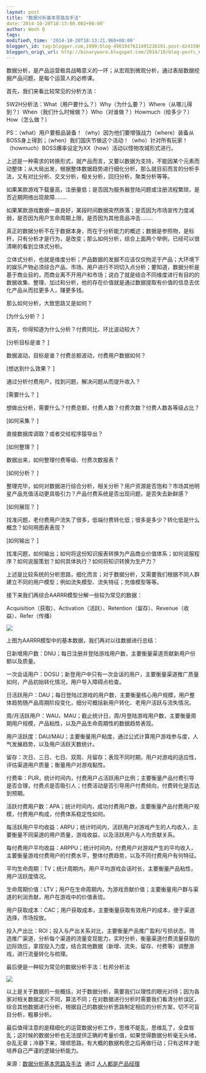 ```yaml
--- 
layout: post 
title: "数据分析基本思路及手法" 
date:'2014-10-20T18:13:00.002+08:00' 
author: Wenh Q
tags:
modified\_time: '2014-10-20T18:13:21.968+08:00' 
blogger\_id: tag:blogger.com,1999:blog-4961947611491238191.post-8241580322344824983
blogger\_orig\_url: http://binaryware.blogspot.com/2014/10/blog-post\_65.html
---
```

数据分析，是产品运营极具战略意义的一环；从宏观到微观分析，通过表层数据挖掘产品问题，是每个运营人的必修课。



首先，我们来看比较常见的分析方法：



5W2H分析法：What（用户要什么？）Why（为什么要？）Where（从哪儿得到？）When（我们什么时候做？）Who（对谁做？）Howmuch（给多少？）How（怎么做？）



PS：（what）用户要极品装备！（why）因为他们要增强战力（where）装备从BOSS身上得到；（when）我们国庆节做这个活动！（who）针对所有玩家！（howmuch）BOSS爆率设定为XX（how）活动以怪物攻城形式进行。



上述是一种需求的转换形式，就产品而言，又要以数据为支持，不能因某个元素而动整体；从大局出发，根据整体数据趋势进行细化分析，那么就目前而言的分析手法，又有对比分析、交叉分析，相关分析，回归分析，聚类分析等等。



如果某款游戏下载量高，注册量低；是否因为服务器登陆问题或注册流程繁琐，是否近期网络出现故障........



如果某款游戏数据一直良好，某段时间数据突然跌落；是否因为市场宣传力度减弱，是否因为用户生命周期上限，是否因为其他竞品冲击........



真正的数据分析不在于数据本身，而在于分析能力的概述；数据是参照物，是标杆，只有分析才是行为，是改变；那么如何分析，综合上面两个举例，已经可以很清晰的看到立体式分析。



立体式分析，也就是维度分析；产品数据的发掘不应该仅仅拘泥于产品；大环境下的娱乐产物必须综合产品、市场、用户进行不同切入点分析；要知道，数据分析是基于商业目的，而商业离不开用户和市场；说白了就是结合不同维度进行有目的的数据收集、整理、加过和分析，他的存在价值就是通过数据提取有价值的信息去优化产品从而拉更多人，赚更多钱。



那么如何分析，大致思路又是如何？




[为什么分析？
]



首先，你得知道为什么分析？付费同比、环比波动较大？




[分析目标是谁？
]



数据波动，目标是谁？付费总额波动，付费用户数据如何？




[想达到什么效果？
]



通过分析付费用户，找到问题，解决问题从而提升收入？




[需要什么？
]



想做出分析，需要什么？付费总额，付费人数？付费次数？付费人数各等级占比？




[如何采集？
]



直接数据库调取？或者交给程序猿导出？




[如何整理？
]



数据出来，如何整理付费等级、付费次数报表？




[如何分析？
]



整理完毕，如何对数据进行综合分析，相关分析？用户资源是否饱和？市场其他明星产品充值活动更具吸引力？产品付费系统是否出现问题，是否失去新鲜感？




[如何展现？
]



找准问题，老付费用户流失了很多，低端付费转化低；很多是多少？转化低是什么概念？如何用图表表现？




[如何输出？
]



找准问题，如何输出；如何将这份知识报表转换为产品商业价值体系；如何说服程序？如何说服策划？如何具体执行？如何将知识转换为生产力？



上述是比较系统的分析思路，细化而言；对于数据分析，又需要我们根据不同人群建立不同的用户模型；例如流失模型、流失特征；充值模型等等。



接下来我们再综合AARRR模型分解一些较为常见的数据：



Acquisition（获取）、Activation（活跃）、Retention（留存）、Revenue（收益）、Refer（传播）



![](https://images-blogger-opensocial.googleusercontent.com/gadgets/proxy?url=http%3A%2F%2Fimage.woshipm.com%2Fwp-files%2F2014%2F10%2F%25E5%259B%25BE%25E7%2589%258717129.jpg&container=blogger&gadget=a&rewriteMime=image%2F*)



上图为AARRR模型中的基本数据，我们再对以往数据进行总结：



日新增用户数：DNU；每日注册并登陆游戏用户数，主要衡量渠道贡献新用户份额以及质量。



一次会话用户：DOSU；新登用户中只有一次会话的用户，主要衡量渠道推广质量如何，产品初始转化情况，用户导入障碍点检查。



日活跃用户：DAU；每日登陆过游戏的用户数，主要衡量核心用户规模，用户整体趋势随产品周期阶段变化，细分可概括新用户转化、老用户活跃与流失情况。



周/月活跃用户：WAU、MAU；截止统计日，周/月登陆游戏用户数，主要衡量周期用户规模，产品粘性，以及产品生命周期性的数据趋势表现。



用户活跃度：DAU/MAU；主要衡量用户粘度，通过公式计算用户游戏参与度，人气发展趋势，以及用户活跃天数统计。



留存：次日、三日、七日、双周、月留存；表现不同时期，用户对游戏的适应性，评估渠道用户质量；衡量用户对游戏黏性。



付费率：PUR，统计时间内，付费用户占活跃用户比例；主要衡量产品付费引导是否合理，付费点是否吸引人；付费活动是否引导用户付费倾向，付费转化是否达到预期。



活跃付费用户数：APA；统计时间内，成功付费用户数，主要衡量产品付费用户规模，付费用户构成，付费体系稳定性如何。



每活跃用户平均收益：ARPU；统计时间内，活跃用户对游戏产生的人均收入，主要衡量不同渠道的用户质量，游戏收益，以及活跃用户与人均贡献关系。



每付费用户平均收益：ARPPU；统计时间内，付费用户对游戏产生的平均收入，主要衡量游戏付费用户的付费水平，整体付费趋势，以及不同付费用户有何特征。



平均生命周期：TV；统计周期内，用户平均游戏会话时长，主要衡量产品粘性，用户活跃度情况。



生命周期价值：LTV；用户在生命周期内，为游戏贡献价值；主要衡量用户群与渠道的利润贡献，用户在游戏中的价值表现。



用户获取成本：CAC；用户获取成本，主要衡量获取有效用户的成本，便于渠道选择，市场投放。



投入产出比：ROI；投入与产出关系对比，主要衡量产品推广盈利/亏损状态，筛选推广渠道，分析每个渠道的流量变现能力，实时分析，衡量渠道付费流量获取的边际效应，拿捏投入力度，结合其他数据（新增、流失、留存、付费等）调整游戏，进行流量转化与梳理。



最后便是一种较为常见的数据分析手法：杜邦分析法



![](https://images-blogger-opensocial.googleusercontent.com/gadgets/proxy?url=http%3A%2F%2Fimage.woshipm.com%2Fwp-files%2F2014%2F10%2F%25E5%259B%25BE%25E7%2589%258727119.jpg&container=blogger&gadget=a&rewriteMime=image%2F*)



以上是关于数据的一些概括，对于数据分析，需要我们以理性的眼光对待；因为各家对相关数据定义不同，算法不同；在对数据进行分析时需要我们看清分析误区，综合其他数据进行分析，根据自己的数据分析思路制定相应的分析方案，切不可盲目分析，粗暴分析。



最后值得注意的是精细化的运营数据分析工作，思维不能乱，思维乱了，全盘皆乱；这时候的数据分析也无法提供正确的考量价值，如果觉得数据分析毫无头绪，杂乱无章；冷静下来，理顺思路，有大概的数据构思之后再做行动；只有这样才能培养自己严谨的逻辑分析能力。
<div>




</div>

<div>

来源：[数据分析基本思路及手法](http://www.woshipm.com/operate/112246.html)  通过 [人人都是产品经理](http://www.woshipm.com/)

</div>
